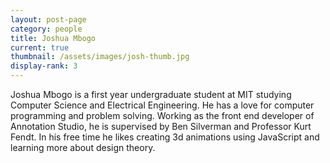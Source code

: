 ```yaml
---
layout: post-page
category: people
title: Joshua Mbogo
current: true
thumbnail: /assets/images/josh-thumb.jpg
display-rank: 3
---
```


Joshua Mbogo is a first year undergraduate student at MIT studying Computer Science and Electrical Engineering. He has a love for computer programming and problem solving. Working as the front end developer of Annotation Studio, he is supervised by Ben Silverman and Professor Kurt Fendt. In his free time he likes creating 3d animations using JavaScript and learning more about design theory.